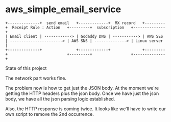 # aws_simple_email_service

```
+--------------+  send email   +-------------+  MX record   +---------+  Receipt Rule : Action   +---------+  subscription   +--------------+
| Email client | ------------> | Godaddy DNS | -----------> | AWS SES | -----------------------> | AWS SNS | --------------> | Linux server |
+--------------+               +-------------+              +---------+                          +---------+                 +--------------+
```

State of this project

The network part works fine.

The problem now is how to get just the JSON body. At the moment we're getting the HTTP headers plus the json body. Once we have just the json body, we have all the json parsing logic established.

Also, the HTTP response is coming twice. It looks like we'll have to write our own script to remove the 2nd occurrence.
